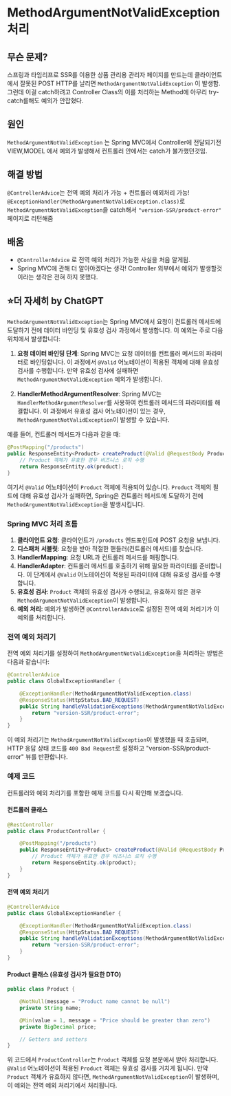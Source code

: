 # MethodArgumentNotValidException 처리
## 무슨 문제?
스프링과 타임리프로 SSR를 이용한 상품 관리용 관리자 페이지를 만드는데 클라이언트에서 잘못된 POST HTTP를 날리면 `MethodArgumentNotValidException` 이 발생함. 그런데 이걸 catch하려고 Controller Class의 이를 처리하는 Method에 아무리 try-catch를해도 예외가 안잡혔다. 

## 원인
`MethodArgumentNotValidException` 는 Spring MVC에서 Controller에 전달되기전 VIEW,MODEL 에서 예외가 발생해서 컨트롤러 안에서는 catch가 불가했던것임. 
## 해결 방법

`@ControllerAdvice`는 전역 예외 처리가 가능 + 컨트롤러 예외처리 가능!
`@ExceptionHandler(MethodArgumentNotValidException.class)`로 `MethodArgumentNotValidException`을 catch해서 `"version-SSR/product-error"` 페이지로 리턴해줌
## 배움
- `@ControllerAdvice` 로 전역 예외 처리가 가능한 사실을 처음 알게됨. 
- Spring MVC에 관해 더 알아야겠다는 생각! Controller 외부에서 예외가 발생할것이라는 생각은 전혀 하지 못했다.
## ⭐️더 자세히 by ChatGPT
`MethodArgumentNotValidException`는 Spring MVC에서 요청이 컨트롤러 메서드에 도달하기 전에 데이터 바인딩 및 유효성 검사 과정에서 발생합니다. 이 예외는 주로 다음 위치에서 발생합니다:

1. **요청 데이터 바인딩 단계**: Spring MVC는 요청 데이터를 컨트롤러 메서드의 파라미터로 바인딩합니다. 이 과정에서 `@Valid` 어노테이션이 적용된 객체에 대해 유효성 검사를 수행합니다. 만약 유효성 검사에 실패하면 `MethodArgumentNotValidException` 예외가 발생합니다.

2. **HandlerMethodArgumentResolver**: Spring MVC는 `HandlerMethodArgumentResolver`를 사용하여 컨트롤러 메서드의 파라미터를 해결합니다. 이 과정에서 유효성 검사 어노테이션이 있는 경우, `MethodArgumentNotValidException`이 발생할 수 있습니다.

예를 들어, 컨트롤러 메서드가 다음과 같을 때:

```java
@PostMapping("/products")
public ResponseEntity<Product> createProduct(@Valid @RequestBody Product product) {
    // Product 객체가 유효한 경우 비즈니스 로직 수행
    return ResponseEntity.ok(product);
}
```

여기서 `@Valid` 어노테이션이 `Product` 객체에 적용되어 있습니다. `Product` 객체의 필드에 대해 유효성 검사가 실패하면, Spring은 컨트롤러 메서드에 도달하기 전에 `MethodArgumentNotValidException`을 발생시킵니다.

### Spring MVC 처리 흐름

1. **클라이언트 요청**: 클라이언트가 `/products` 엔드포인트에 POST 요청을 보냅니다.
2. **디스패처 서블릿**: 요청을 받아 적절한 핸들러(컨트롤러 메서드)를 찾습니다.
3. **HandlerMapping**: 요청 URL과 컨트롤러 메서드를 매핑합니다.
4. **HandlerAdapter**: 컨트롤러 메서드를 호출하기 위해 필요한 파라미터를 준비합니다. 이 단계에서 `@Valid` 어노테이션이 적용된 파라미터에 대해 유효성 검사를 수행합니다.
5. **유효성 검사**: `Product` 객체의 유효성 검사가 수행되고, 유효하지 않은 경우 `MethodArgumentNotValidException`이 발생합니다.
6. **예외 처리**: 예외가 발생하면 `@ControllerAdvice`로 설정된 전역 예외 처리기가 이 예외를 처리합니다.

### 전역 예외 처리기

전역 예외 처리기를 설정하여 `MethodArgumentNotValidException`을 처리하는 방법은 다음과 같습니다:

```java
@ControllerAdvice
public class GlobalExceptionHandler {

    @ExceptionHandler(MethodArgumentNotValidException.class)
    @ResponseStatus(HttpStatus.BAD_REQUEST)
    public String handleValidationExceptions(MethodArgumentNotValidException ex) {
        return "version-SSR/product-error";
    }
}
```

이 예외 처리기는 `MethodArgumentNotValidException`이 발생했을 때 호출되며, HTTP 응답 상태 코드를 `400 Bad Request`로 설정하고 "version-SSR/product-error" 뷰를 반환합니다.

### 예제 코드

컨트롤러와 예외 처리기를 포함한 예제 코드를 다시 확인해 보겠습니다.

#### 컨트롤러 클래스

```java
@RestController
public class ProductController {

    @PostMapping("/products")
    public ResponseEntity<Product> createProduct(@Valid @RequestBody Product product) {
        // Product 객체가 유효한 경우 비즈니스 로직 수행
        return ResponseEntity.ok(product);
    }
}
```

#### 전역 예외 처리기

```java
@ControllerAdvice
public class GlobalExceptionHandler {

    @ExceptionHandler(MethodArgumentNotValidException.class)
    @ResponseStatus(HttpStatus.BAD_REQUEST)
    public String handleValidationExceptions(MethodArgumentNotValidException ex) {
        return "version-SSR/product-error";
    }
}
```

#### Product 클래스 (유효성 검사가 필요한 DTO)

```java
public class Product {

    @NotNull(message = "Product name cannot be null")
    private String name;

    @Min(value = 1, message = "Price should be greater than zero")
    private BigDecimal price;

    // Getters and setters
}
```

위 코드에서 `ProductController`는 `Product` 객체를 요청 본문에서 받아 처리합니다. `@Valid` 어노테이션이 적용된 `Product` 객체는 유효성 검사를 거치게 됩니다. 만약 `Product` 객체가 유효하지 않다면, `MethodArgumentNotValidException`이 발생하며, 이 예외는 전역 예외 처리기에서 처리됩니다.

